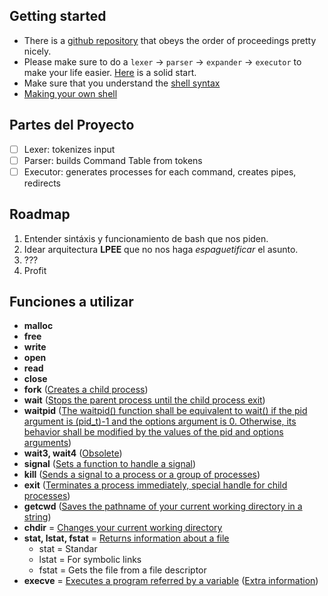 ## Getting started
- There is a [github repository](https://github.com/Swoorup/mysh) that obeys the order of proceedings pretty nicely. 
- Please make sure to do a `lexer` -> `parser` -> `expander` -> `executor` to make your life easier. [Here](https://www.cs.purdue.edu/homes/grr/SystemsProgrammingBook/Book/Chapter5-WritingYourOwnShell.pdf) is a solid start.
- Make sure that you understand the [shell syntax](https://pubs.opengroup.org/onlinepubs/009695399/utilities/xcu_chap02.html)
- [Making your own shell](https://www.geeksforgeeks.org/making-linux-shell-c/)
## Partes del Proyecto
- [ ] Lexer: tokenizes input
- [ ] Parser: builds Command Table from tokens
- [ ] Executor: generates processes for each command, creates pipes, redirects
## Roadmap
1. Entender sintáxis y funcionamiento de bash que nos piden.
2. Idear arquitectura **LPEE** que no nos haga _espaguetificar_ el asunto.
3. ???
4. Profit
## Funciones a utilizar
- **malloc**
- **free**
- **write**
- **open**
- **read**
- **close**
- **fork** ([Creates a child process](https://www.geeksforgeeks.org/fork-system-call))
- **wait** ([Stops the parent process until the child process exit](https://www.geeksforgeeks.org/wait-system-call-c/))
- **waitpid** ([The waitpid() function shall be equivalent to wait() if the pid argument is (pid_t)-1 and the options argument is 0. Otherwise, its behavior shall be modified by the values of the pid and options arguments](https://linux.die.net/man/3/waitpid))
- **wait3, wait4** ([Obsolete](https://linux.die.net/man/2/wait3))
- **signal** ([Sets a function to handle a signal](https://www.tutorialspoint.com/c_standard_library/c_function_signal.htm))
- **kill** ([Sends a signal to a process or a group of processes](https://linux.die.net/man/3/kill))
- **exit** ([Terminates a process immediately, special handle for child processes](https://www.tutorialspoint.com/c_standard_library/c_function_exit.htm))
- **getcwd** ([Saves the pathname of your current working directory in a string](https://pubs.opengroup.org/onlinepubs/009695399/functions/getcwd.html))
- **chdir** = [Changes your current working directory](https://www.geeksforgeeks.org/chdir-in-c-language-with-examples/)
- **stat, lstat, fstat** = [Returns information about a file](https://man7.org/linux/man-pages/man2/stat.2.html)
  - stat = Standar
  - lstat = For symbolic links
  - fstat = Gets the file from a file descriptor
- **execve** = [Executes a program referred by a variable](https://man7.org/linux/man-pages/man2/execve.2.html) ([Extra information](https://jameshfisher.com/2017/02/05/how-do-i-use-execve-in-c/))
